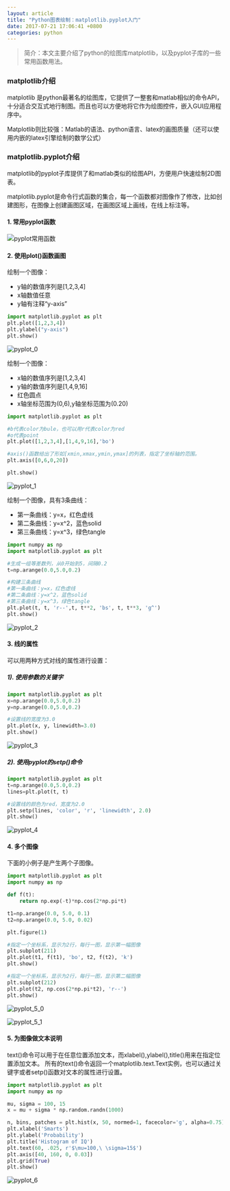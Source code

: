 ```yaml
---
layout: article
title: "Python图表绘制：matplotlib.pyplot入门"
date: 2017-07-21 17:06:41 +0800
categories: python
---
```

>简介：本文主要介绍了python的绘图库matplotlib，以及pyplot子库的一些常用函数用法。

### matplotlib介绍

matplotlib 是python最著名的绘图库，它提供了一整套和matlab相似的命令API，十分适合交互式地行制图。而且也可以方便地将它作为绘图控件，嵌入GUI应用程序中。 

 Matplotlib则比较强：Matlab的语法、python语言、latex的画图质量（还可以使用内嵌的latex引擎绘制的数学公式）
 
### matplotlib.pyplot介绍
 
matplotlib的pyplot子库提供了和matlab类似的绘图API，方便用户快速绘制2D图表。

matplotlib.pyplot是命令行式函数的集合，每一个函数都对图像作了修改，比如创建图形，在图像上创建画图区域，在画图区域上画线，在线上标注等。


#### 1. 常用pyplot函数
![pyplot常用函数](https://github.com/sandysuehe/sandysuehe.github.io/blob/master/images/python/pyplot/pyplot常用函数.png?raw=true)

#### 2. 使用plot()函数画图

绘制一个图像：

- y轴的数值序列是[1,2,3,4]
- x轴数值任意
- y轴有注释“y-axis”

```python
import matplotlib.pyplot as plt
plt.plot([1,2,3,4])
plt.ylabel("y-axis")
plt.show()
```

![pyplot_0](https://github.com/sandysuehe/sandysuehe.github.io/blob/master/images/python/pyplot/pyplot_0.png?raw=true)


绘制一个图像：

- x轴的数值序列是[1,2,3,4]
- y轴的数值序列是[1,4,9,16]
- 红色圆点
- x轴坐标范围为(0,6),y轴坐标范围为(0.20)


```python
import matplotlib.pyplot as plt

#b代表color为bule，也可以用r代表color为red
#o代表point
plt.plot([1,2,3,4],[1,4,9,16],'bo')

#axis()函数给出了形如[xmin,xmax,ymin,ymax]的列表，指定了坐标轴的范围。
plt.axis([0,6,0,20])

plt.show()
```

![pyplot_1](https://github.com/sandysuehe/sandysuehe.github.io/blob/master/images/python/pyplot/pyplot_1.png?raw=true)



绘制一个图像，具有3条曲线：

- 第一条曲线：y=x，红色虚线
- 第二条曲线：y=x^2，蓝色solid
- 第三条曲线：y=x^3，绿色tangle


```python
import numpy as np
import matplotlib.pyplot as plt

#生成一组等差数列，从0开始到5，间隔0.2
t=np.arange(0.0,5.0,0.2)

#构建三条曲线
#第一条曲线：y=x，红色虚线
#第二条曲线：y=x^2，蓝色solid
#第三条曲线：y=x^3，绿色tangle
plt.plot(t, t, 'r--',t, t**2, 'bs', t, t**3, 'g^')
plt.show()
```

![pyplot_2](https://github.com/sandysuehe/sandysuehe.github.io/blob/master/images/python/pyplot/pyplot_2.png?raw=true)


#### 3. 线的属性

可以用两种方式对线的属性进行设置：

##### 1). 使用参数的关键字

```python
import matplotlib.pyplot as plt
x=np.arange(0.0,5.0,0.2)
y=np.arange(0.0,5.0,0.2)

#设置线的宽度为3.0
plt.plot(x, y, linewidth=3.0)
plt.show()
```

![pyplot_3](https://github.com/sandysuehe/sandysuehe.github.io/blob/master/images/python/pyplot/pyplot_3.png?raw=true)



##### 2). 使用pyplot的setp()命令

```python
import matplotlib.pyplot as plt
t=np.arange(0.0,5.0,0.2)
lines=plt.plot(t, t)

#设置线的颜色为red，宽度为2.0
plt.setp(lines, 'color', 'r', 'linewidth', 2.0)
plt.show()
```
![pyplot_4](https://github.com/sandysuehe/sandysuehe.github.io/blob/master/images/python/pyplot/pyplot_4.png?raw=true)



#### 4. 多个图像

下面的小例子是产生两个子图像。

```python
import matplotlib.pyplot as plt
import numpy as np

def f(t):
    return np.exp(-t)*np.cos(2*np.pi*t)

t1=np.arange(0.0, 5.0, 0.1)
t2=np.arange(0.0, 5.0, 0.02)

plt.figure(1)

#指定一个坐标系，显示为2行，每行一图，显示第一幅图像
plt.subplot(211)
plt.plot(t1, f(t1), 'bo', t2, f(t2), 'k')
plt.show()

#指定一个坐标系，显示为2行，每行一图，显示第二幅图像
plt.subplot(212)
plt.plot(t2, np.cos(2*np.pi*t2), 'r--')
plt.show()
```

![pyplot_5_0](https://github.com/sandysuehe/sandysuehe.github.io/blob/master/images/python/pyplot/pyplot_5_0.png?raw=true)

![pyplot_5_1](https://github.com/sandysuehe/sandysuehe.github.io/blob/master/images/python/pyplot/pyplot_5_1.png?raw=true)


#### 5. 为图像做文本说明

text()命令可以用于在任意位置添加文本，而xlabel(),ylabel(),title()用来在指定位置添加文本。
所有的text()命令返回一个matplotlib.text.Text实例，也可以通过关键字或者setp()函数对文本的属性进行设置。


```python
import matplotlib.pyplot as plt
import numpy as np

mu, sigma = 100, 15
x = mu + sigma * np.random.randn(1000)

n, bins, patches = plt.hist(x, 50, normed=1, facecolor='g', alpha=0.75)
plt.xlabel('Smarts')
plt.ylabel('Probability')
plt.title('Histogram of IQ')
plt.text(60, .025, r'$\mu=100,\ \sigma=15$')
plt.axis([40, 160, 0, 0.03])
plt.grid(True)
plt.show()
```

![pyplot_6](https://github.com/sandysuehe/sandysuehe.github.io/blob/master/images/python/pyplot/pyplot_6.png?raw=true)